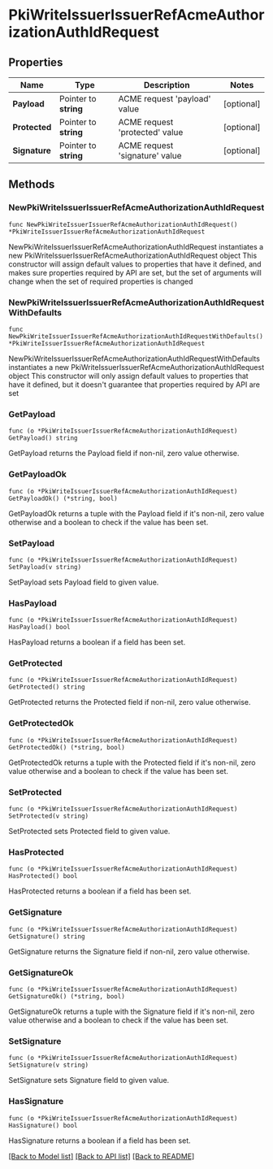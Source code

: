 # PkiWriteIssuerIssuerRefAcmeAuthorizationAuthIdRequest


## Properties

Name | Type | Description | Notes
------------ | ------------- | ------------- | -------------
**Payload** | Pointer to **string** | ACME request &#x27;payload&#x27; value | [optional] 
**Protected** | Pointer to **string** | ACME request &#x27;protected&#x27; value | [optional] 
**Signature** | Pointer to **string** | ACME request &#x27;signature&#x27; value | [optional] 



## Methods


### NewPkiWriteIssuerIssuerRefAcmeAuthorizationAuthIdRequest

`func NewPkiWriteIssuerIssuerRefAcmeAuthorizationAuthIdRequest() *PkiWriteIssuerIssuerRefAcmeAuthorizationAuthIdRequest`

NewPkiWriteIssuerIssuerRefAcmeAuthorizationAuthIdRequest instantiates a new PkiWriteIssuerIssuerRefAcmeAuthorizationAuthIdRequest object
This constructor will assign default values to properties that have it defined,
and makes sure properties required by API are set, but the set of arguments
will change when the set of required properties is changed

### NewPkiWriteIssuerIssuerRefAcmeAuthorizationAuthIdRequestWithDefaults

`func NewPkiWriteIssuerIssuerRefAcmeAuthorizationAuthIdRequestWithDefaults() *PkiWriteIssuerIssuerRefAcmeAuthorizationAuthIdRequest`

NewPkiWriteIssuerIssuerRefAcmeAuthorizationAuthIdRequestWithDefaults instantiates a new PkiWriteIssuerIssuerRefAcmeAuthorizationAuthIdRequest object
This constructor will only assign default values to properties that have it defined,
but it doesn't guarantee that properties required by API are set


### GetPayload

`func (o *PkiWriteIssuerIssuerRefAcmeAuthorizationAuthIdRequest) GetPayload() string`

GetPayload returns the Payload field if non-nil, zero value otherwise.

### GetPayloadOk

`func (o *PkiWriteIssuerIssuerRefAcmeAuthorizationAuthIdRequest) GetPayloadOk() (*string, bool)`

GetPayloadOk returns a tuple with the Payload field if it's non-nil, zero value otherwise
and a boolean to check if the value has been set.

### SetPayload

`func (o *PkiWriteIssuerIssuerRefAcmeAuthorizationAuthIdRequest) SetPayload(v string)`

SetPayload sets Payload field to given value.


### HasPayload

`func (o *PkiWriteIssuerIssuerRefAcmeAuthorizationAuthIdRequest) HasPayload() bool`

HasPayload returns a boolean if a field has been set.




### GetProtected

`func (o *PkiWriteIssuerIssuerRefAcmeAuthorizationAuthIdRequest) GetProtected() string`

GetProtected returns the Protected field if non-nil, zero value otherwise.

### GetProtectedOk

`func (o *PkiWriteIssuerIssuerRefAcmeAuthorizationAuthIdRequest) GetProtectedOk() (*string, bool)`

GetProtectedOk returns a tuple with the Protected field if it's non-nil, zero value otherwise
and a boolean to check if the value has been set.

### SetProtected

`func (o *PkiWriteIssuerIssuerRefAcmeAuthorizationAuthIdRequest) SetProtected(v string)`

SetProtected sets Protected field to given value.


### HasProtected

`func (o *PkiWriteIssuerIssuerRefAcmeAuthorizationAuthIdRequest) HasProtected() bool`

HasProtected returns a boolean if a field has been set.




### GetSignature

`func (o *PkiWriteIssuerIssuerRefAcmeAuthorizationAuthIdRequest) GetSignature() string`

GetSignature returns the Signature field if non-nil, zero value otherwise.

### GetSignatureOk

`func (o *PkiWriteIssuerIssuerRefAcmeAuthorizationAuthIdRequest) GetSignatureOk() (*string, bool)`

GetSignatureOk returns a tuple with the Signature field if it's non-nil, zero value otherwise
and a boolean to check if the value has been set.

### SetSignature

`func (o *PkiWriteIssuerIssuerRefAcmeAuthorizationAuthIdRequest) SetSignature(v string)`

SetSignature sets Signature field to given value.


### HasSignature

`func (o *PkiWriteIssuerIssuerRefAcmeAuthorizationAuthIdRequest) HasSignature() bool`

HasSignature returns a boolean if a field has been set.









[[Back to Model list]](../README.md#documentation-for-models) [[Back to API list]](../README.md#documentation-for-api-endpoints) [[Back to README]](../README.md)



